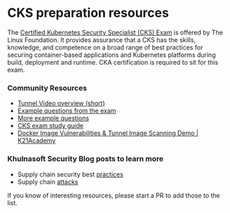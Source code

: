 # CKS preparation resources

The [Certified Kubernetes Security Specialist (CKS) Exam](https://training.linuxfoundation.org/certification/certified-kubernetes-security-specialist/) is offered by The Linux Foundation. It provides assurance that a CKS has the skills, knowledge, and competence on a broad range of best practices for securing container-based applications and Kubernetes platforms during build, deployment and runtime. CKA certification is required to sit for this exam.

### Community Resources

- [Tunnel Video overview (short)][overview]
- [Example questions from the exam][exam]
- [More example questions][questions]
- [CKS exam study guide][study-guide]
- [Docker Image Vulnerabilities & Tunnel Image Scanning Demo | K21Academy](https://youtu.be/gHz10UsEdys)

### Khulnasoft Security Blog posts to learn more

- Supply chain security best [practices][supply-chain-best-practices]
- Supply chain [attacks][supply-chain-attacks]

If you know of interesting resources, please start a PR to add those to the list.

[overview]: https://youtu.be/2cjH6Zkieys
[exam]: https://jonathan18186.medium.com/certified-kubernetes-security-specialist-cks-preparation-part-7-supply-chain-security-9cf62c34cf6a
[questions]: https://github.com/kodekloudhub/certified-kubernetes-security-specialist-cks-course/blob/main/docs/06-Supply-Chain-Security/09-Scan-images-for-known-vulnerabilities-(Tunnel).md
[study-guide]: https://devopscube.com/cks-exam-guide-tips/

[supply-chain-best-practices]: https://blog.khulnasoft.com/supply-chain-security-best-practices
[supply-chain-attacks]: https://blog.khulnasoft.com/supply-chain-threats-using-container-images
